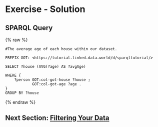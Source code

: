 # Exercise - Solution

## SPARQL Query

{% raw  %}
~~~~
#The average age of each house within our dataset.

PREFIX GOT: <https://tutorial.linked.data.world/d/sparqltutorial/>

SELECT ?house (AVG(?age) AS ?avgAge)

WHERE {
	?person GOT:col-got-house ?house ;
        	GOT:col-got-age ?age .
}
GROUP BY ?house
~~~~
{% endraw  %}

## Next Section: [Filtering Your Data](./Filtering_Your_Data.md)
